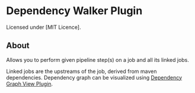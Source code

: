 Dependency Walker Plugin
========================

Licensed under [MIT Licence].


About
-----
Allows you to perform given pipeline step(s) on a job and all its linked jobs.

Linked jobs are the upstreams of the job, derived from maven dependencies. Dependency graph can be visualized using
[Dependency Graph View Plugin](https://wiki.jenkins-ci.org/display/JENKINS/Dependency+Graph+View+Plugin).

